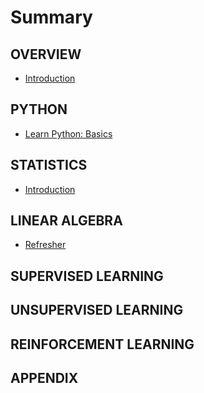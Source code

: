 # Summary

## OVERVIEW

* [Introduction](README.md)

## PYTHON

* [Learn Python: Basics](python/learn-python.md)

## STATISTICS

* [Introduction](statistics/introduction.md)

## LINEAR ALGEBRA

* [Refresher](linear-algebra/refresher.md)

## SUPERVISED LEARNING

## UNSUPERVISED LEARNING

## REINFORCEMENT LEARNING

## APPENDIX

